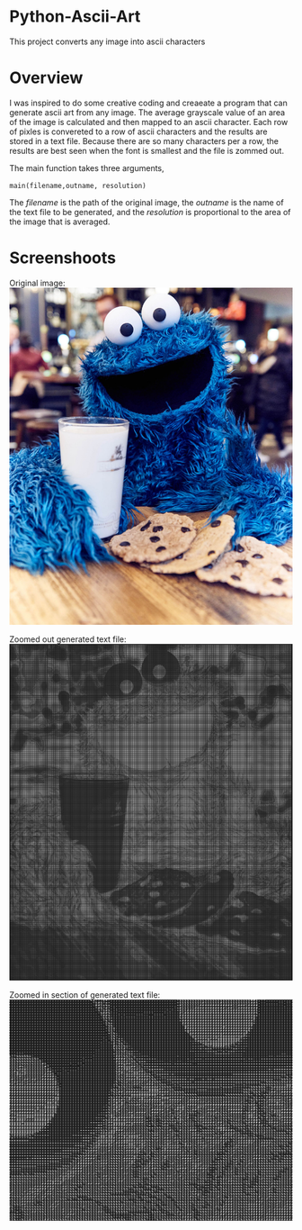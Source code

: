 # Python-Ascii-Art
This project converts any image into ascii characters
# Overview
I was inspired to do some creative coding and creaeate a program that can generate ascii art from any image. The average grayscale value of an area of the image is calculated and then mapped to an ascii character. Each row of pixles is convereted to a row of ascii characters and the results are stored in a text file. Because there are so many characters per a row, the results are best seen when the font is smallest and the file is zommed out.

The main function takes three arguments, 
```
main(filename,outname, resolution)
```
The _filename_ is the path of the original image, the _outname_ is the name of the text file to be generated, and the _resolution_ is proportional to the area of the image that is averaged.  

# Screenshoots

Original image:
![alt text](https://github.com/lkosoff/Python-Ascii-Art/blob/main/readmeImages/cookie_monster.jpeg?raw=true)

Zoomed out generated text file:
![alt text](https://github.com/lkosoff/Python-Ascii-Art/blob/main/readmeImages/ascii_screenshot.png?raw=true)

Zoomed in section of generated text file:
![alt text](https://github.com/lkosoff/Python-Ascii-Art/blob/main/readmeImages/zoomed_in_screenshot.png?raw=true)
